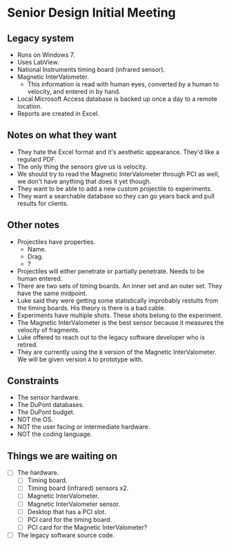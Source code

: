 # Senior Design Initial Meeting

## Legacy system
* Runs on Windows 7.
* Uses LabView.
* National Instruments timing board (infrared sensor).
* Magnetic InterValometer.
    * This information is read with human eyes, converted by a human to velocity, and entered in by hand.
* Local Microsoft Access database is backed up once a day to a remote location.
* Reports are created in Excel.

## Notes on what they want
* They hate the Excel format and it's aesthetic appearance. They'd like a regulard PDF.
* The only thing the sensors give us is velocity.
* We should try to read the Magnetic InterValometer through PCI as well, we don't have anything that does it yet though.
* They want to be able to add a new custom projectile to experiments.
* They want a searchable database so they can go years back and pull results for clients.

## Other notes
* Projectiles have properties.
    * Name.
    * Drag.
    * ?
* Projectiles will either penetrate or partially penetrate. Needs to be human entered.
* There are two sets of timing boards. An inner set and an outer set. They have the same midpoint.
* Luke said they were getting some statistically improbably restults from the timing boards. His theory is there is a bad cable.
* Experiments have multiple shots. These shots belong to the experiment.
* The Magnetic InterValometer is the best sensor because it measures the velocity of fragments.
* Luke offered to reach out to the legacy software developer who is retired.
* They are currently using the `B` version of the Magnetic InterValometer. We will be given version `A` to prototype with.

## Constraints
* The sensor hardware.
* The DuPont databases.
* The DuPont budget.
* NOT the OS.
* NOT the user facing or intermediate hardware.
* NOT the coding language.

## Things we are waiting on
- [ ] The hardware.
    - [ ] Timing board.
    - [ ] Timing board (infrared) sensors x2.
    - [ ] Magnetic InterValometer.
    - [ ] Magnetic InterValometer sensor.
    - [ ] Desktop that has a PCI slot.
    - [ ] PCI card for the timing board.
    - [ ] PCI card for the Magnetic InterValometer?
- [ ] The legacy software source code.